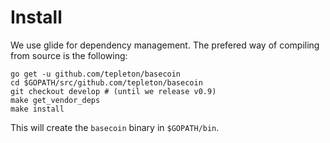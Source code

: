 # Install

We use glide for dependency management.  The prefered way of compiling from source is the following:

```
go get -u github.com/tepleton/basecoin
cd $GOPATH/src/github.com/tepleton/basecoin
git checkout develop # (until we release v0.9)
make get_vendor_deps
make install
```

This will create the `basecoin` binary in `$GOPATH/bin`.

